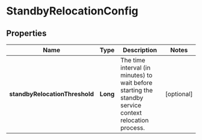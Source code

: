 # StandbyRelocationConfig

## Properties
Name | Type | Description | Notes
------------ | ------------- | ------------- | -------------
**standbyRelocationThreshold** | **Long** | The time interval (in minutes) to wait before starting the standby service context relocation process.  |  [optional]
